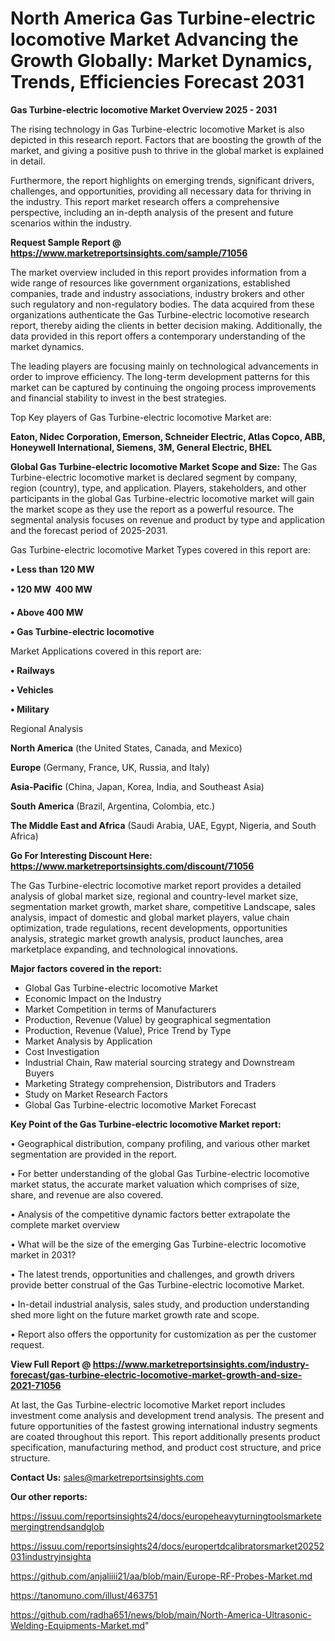  # North America Gas Turbine-electric locomotive Market Advancing the Growth Globally: Market Dynamics, Trends, Efficiencies Forecast 2031

<Strong> Gas Turbine-electric locomotive Market Overview 2025 - 2031</strong>

The rising technology in Gas Turbine-electric locomotive Market is also depicted in this research report. Factors that are boosting the growth of the market, and giving a positive push to thrive in the global market is explained in detail.

Furthermore, the report highlights on emerging trends, significant drivers, challenges, and opportunities, providing all necessary data for thriving in the industry. This report market research offers a comprehensive perspective, including an in-depth analysis of the present and future scenarios within the industry.

<strong>Request Sample Report @ <a href=https://www.marketreportsinsights.com/sample/71056>https://www.marketreportsinsights.com/sample/71056</a></strong>

The market overview included in this report provides information from a wide range of resources like government organizations, established companies, trade and industry associations, industry brokers and other such regulatory and non-regulatory bodies. The data acquired from these organizations authenticate the Gas Turbine-electric locomotive research report, thereby aiding the clients in better decision making. Additionally, the data provided in this report offers a contemporary understanding of the market dynamics.

The leading players are focusing mainly on technological advancements in order to improve efficiency. The long-term development patterns for this market can be captured by continuing the ongoing process improvements and financial stability to invest in the best strategies.

Top Key players of Gas Turbine-electric locomotive Market are:

<strong>Eaton, Nidec Corporation, Emerson, Schneider Electric, Atlas Copco, ABB, Honeywell International, Siemens, 3M, General Electric, BHEL</strong>

<strong><b>Global Gas Turbine-electric locomotive Market Scope and Size:</b></strong>
The Gas Turbine-electric locomotive market is declared segment by company, region (country), type, and application. Players, stakeholders, and other participants in the global Gas Turbine-electric locomotive market will gain the market scope as they use the report as a powerful resource. The segmental analysis focuses on revenue and product by type and application and the forecast period of 2025-2031.

Gas Turbine-electric locomotive Market Types covered in this report are:

<strong>• Less than 120 MW

• 120 MW  400 MW

• Above 400 MW

• Gas Turbine-electric locomotive</strong>

Market Applications covered in this report are:

<strong>• Railways

• Vehicles

• Military</strong> 

Regional Analysis

<strong>North America</strong> (the United States, Canada, and Mexico)

<strong>Europe</strong> (Germany, France, UK, Russia, and Italy)

<strong>Asia-Pacific</strong> (China, Japan, Korea, India, and Southeast Asia)

<strong>South America</strong> (Brazil, Argentina, Colombia, etc.)

<strong>The Middle East and Africa</strong> (Saudi Arabia, UAE, Egypt, Nigeria, and South Africa)

<strong>Go For Interesting Discount Here: <a href=https://www.marketreportsinsights.com/discount/71056>https://www.marketreportsinsights.com/discount/71056</a></strong>

The Gas Turbine-electric locomotive market report provides a detailed analysis of global market size, regional and country-level market size, segmentation market growth, market share, competitive Landscape, sales analysis, impact of domestic and global market players, value chain optimization, trade regulations, recent developments, opportunities analysis, strategic market growth analysis, product launches, area marketplace expanding, and technological innovations.

<strong><b>Major factors covered in the report:</b></strong>
<ul>
  <li>Global Gas Turbine-electric locomotive Market </li>
  <li>Economic Impact on the Industry</li>
  <li>Market Competition in terms of Manufacturers</li>
  <li>Production, Revenue (Value) by geographical segmentation</li>
  <li>Production, Revenue (Value), Price Trend by Type</li>
  <li>Market Analysis by Application</li>
  <li>Cost Investigation</li>
  <li>Industrial Chain, Raw material sourcing strategy and Downstream Buyers</li>
  <li>Marketing Strategy comprehension, Distributors and Traders</li>
  <li>Study on Market Research Factors</li>
  <li>Global Gas Turbine-electric locomotive Market Forecast</li>
</ul>

<strong><b>Key Point of the Gas Turbine-electric locomotive Market report:</b></strong>

• Geographical distribution, company profiling, and various other market segmentation are provided in the report.

• For better understanding of the global Gas Turbine-electric locomotive market status, the accurate market valuation which comprises of size, share, and revenue are also covered.

• Analysis of the competitive dynamic factors better extrapolate the complete market overview

• What will be the size of the emerging Gas Turbine-electric locomotive market in 2031?

• The latest trends, opportunities and challenges, and growth drivers provide better construal of the Gas Turbine-electric locomotive Market.

• In-detail industrial analysis, sales study, and production understanding shed more light on the future market growth rate and scope.

• Report also offers the opportunity for customization as per the customer request.

<strong><b>View Full Report @ <a href=https://www.marketreportsinsights.com/industry-forecast/gas-turbine-electric-locomotive-market-growth-and-size-2021-71056>https://www.marketreportsinsights.com/industry-forecast/gas-turbine-electric-locomotive-market-growth-and-size-2021-71056</a></b></strong>


At last, the Gas Turbine-electric locomotive Market report includes investment come analysis and development trend analysis. The present and future opportunities of the fastest growing international industry segments are coated throughout this report. This report additionally presents product specification, manufacturing method, and product cost structure, and price structure.

<strong>Contact Us:</strong>
sales@marketreportsinsights.com

<strong>Our other reports:</strong>

<a href=https://issuu.com/reportsinsights24/docs/europeheavyturningtoolsmarketemergingtrendsandglob>https://issuu.com/reportsinsights24/docs/europeheavyturningtoolsmarketemergingtrendsandglob</a>

<a href=https://issuu.com/reportsinsights24/docs/europertdcalibratorsmarket20252031industryinsighta>https://issuu.com/reportsinsights24/docs/europertdcalibratorsmarket20252031industryinsighta</a>

<a href=https://github.com/anjaliiii21/aa/blob/main/Europe-RF-Probes-Market.md>https://github.com/anjaliiii21/aa/blob/main/Europe-RF-Probes-Market.md</a>

<a href=https://tanomuno.com/illust/463751>https://tanomuno.com/illust/463751</a>

<a href=https://github.com/radha651/news/blob/main/North-America-Ultrasonic-Welding-Equipments-Market.md>https://github.com/radha651/news/blob/main/North-America-Ultrasonic-Welding-Equipments-Market.md</a>"
